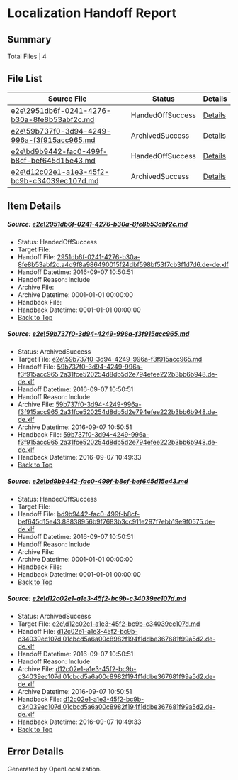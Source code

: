 # <a name='report-top'></a> Localization Handoff Report

## Summary
 Total Files | 4

## File List
 Source File | Status | Details 
 ----------- | ------ | ------- 
 [e2e\2951db6f-0241-4276-b30a-8fe8b53abf2c.md](https://github.com/OpenLocalizationTestOrg/ol-test0/blob/acfa53f5f33b32f427df3392ebee8e497eef35fb/e2e/2951db6f-0241-4276-b30a-8fe8b53abf2c.md) | HandedOffSuccess | [Details](#dc76c7876c90def9872f61741f904218392d60371)
 [e2e\59b737f0-3d94-4249-996a-f3f915acc965.md](https://github.com/OpenLocalizationTestOrg/ol-test0/blob/305e3ab6bfb39d8c901752b97948935f2dc72c51/e2e/59b737f0-3d94-4249-996a-f3f915acc965.md) | ArchivedSuccess | [Details](#d5cac7c416a1669f6563eb7d4812b2ab5fb333b03)
 [e2e\bd9b9442-fac0-499f-b8cf-bef645d15e43.md](https://github.com/OpenLocalizationTestOrg/ol-test0/blob/acfa53f5f33b32f427df3392ebee8e497eef35fb/e2e/bd9b9442-fac0-499f-b8cf-bef645d15e43.md) | HandedOffSuccess | [Details](#55a0893fd5a3f9ee6bae4802c64a4ba43c4e1e415)
 [e2e\d12c02e1-a1e3-45f2-bc9b-c34039ec107d.md](https://github.com/OpenLocalizationTestOrg/ol-test0/blob/305e3ab6bfb39d8c901752b97948935f2dc72c51/e2e/d12c02e1-a1e3-45f2-bc9b-c34039ec107d.md) | ArchivedSuccess | [Details](#7056a29b472689e76567663977e99fc1ac5f10f96)

## Item Details
##### <a name='dc76c7876c90def9872f61741f904218392d60371'></a> Source: [e2e\2951db6f-0241-4276-b30a-8fe8b53abf2c.md](https://github.com/OpenLocalizationTestOrg/ol-test0/blob/acfa53f5f33b32f427df3392ebee8e497eef35fb/e2e/2951db6f-0241-4276-b30a-8fe8b53abf2c.md)
* Status: HandedOffSuccess
* Target File: 
* Handoff File: [2951db6f-0241-4276-b30a-8fe8b53abf2c.a4d9f8a986490015f24dbf598bf53f7cb3f1d7d6.de-de.xlf](https://github.com/OpenLocalizationTestOrg/ol-test0-handoff/blob/6143fa5a4b46bf6b289fc6f3796ad78737bd1a67/ol-handoff/OpenLocalizationTestOrg/ol-test0-dede/yuwzho/low/2951db6f-0241-4276-b30a-8fe8b53abf2c.a4d9f8a986490015f24dbf598bf53f7cb3f1d7d6.de-de.xlf)
* Handoff Datetime: 2016-09-07 10:50:51
* Handoff Reason: Include
* Archive File: 
* Archive Datetime: 0001-01-01 00:00:00
* Handback File: 
* Handback Datetime: 0001-01-01 00:00:00
* [Back to Top](#report-top)

##### <a name='d5cac7c416a1669f6563eb7d4812b2ab5fb333b03'></a> Source: [e2e\59b737f0-3d94-4249-996a-f3f915acc965.md](https://github.com/OpenLocalizationTestOrg/ol-test0/blob/305e3ab6bfb39d8c901752b97948935f2dc72c51/e2e/59b737f0-3d94-4249-996a-f3f915acc965.md)
* Status: ArchivedSuccess
* Target File: [e2e\59b737f0-3d94-4249-996a-f3f915acc965.md](https://github.com/OpenLocalizationTestOrg/ol-test0-dede/blob/d91f1c3f0c58ca824361c412726a7c3fe2688316/e2e/59b737f0-3d94-4249-996a-f3f915acc965.md)
* Handoff File: [59b737f0-3d94-4249-996a-f3f915acc965.2a31fce520254d8db5d2e794efee222b3bb6b948.de-de.xlf](https://github.com/OpenLocalizationTestOrg/ol-test0-handoff/blob/6143fa5a4b46bf6b289fc6f3796ad78737bd1a67/ol-handoff/OpenLocalizationTestOrg/ol-test0-dede/yuwzho/low/59b737f0-3d94-4249-996a-f3f915acc965.2a31fce520254d8db5d2e794efee222b3bb6b948.de-de.xlf)
* Handoff Datetime: 2016-09-07 10:50:51
* Handoff Reason: Include
* Archive File: [59b737f0-3d94-4249-996a-f3f915acc965.2a31fce520254d8db5d2e794efee222b3bb6b948.de-de.xlf](https://github.com/OpenLocalizationTestOrg/ol-test0-handoff/blob/7f7720467218e9fbe73ccc07178cd77f821cfc20/ol-archive/OpenLocalizationTestOrg/ol-test0-dede/yuwzho/low/59b737f0-3d94-4249-996a-f3f915acc965.2a31fce520254d8db5d2e794efee222b3bb6b948.de-de.xlf)
* Archive Datetime: 2016-09-07 10:50:51
* Handback File: [59b737f0-3d94-4249-996a-f3f915acc965.2a31fce520254d8db5d2e794efee222b3bb6b948.de-de.xlf](https://github.com/OpenLocalizationTestOrg/ol-test0-handback/blob/e5d096ffa5eb0e958199ccc9793b54b5a8cc45e7/ol-handback/OpenLocalizationTestOrg/ol-test0-dede/yuwzho/high/59b737f0-3d94-4249-996a-f3f915acc965.2a31fce520254d8db5d2e794efee222b3bb6b948.de-de.xlf)
* Handback Datetime: 2016-09-07 10:49:33
* [Back to Top](#report-top)

##### <a name='55a0893fd5a3f9ee6bae4802c64a4ba43c4e1e415'></a> Source: [e2e\bd9b9442-fac0-499f-b8cf-bef645d15e43.md](https://github.com/OpenLocalizationTestOrg/ol-test0/blob/acfa53f5f33b32f427df3392ebee8e497eef35fb/e2e/bd9b9442-fac0-499f-b8cf-bef645d15e43.md)
* Status: HandedOffSuccess
* Target File: 
* Handoff File: [bd9b9442-fac0-499f-b8cf-bef645d15e43.88838956b9f7683b3cc911e297f7ebb19e9f0575.de-de.xlf](https://github.com/OpenLocalizationTestOrg/ol-test0-handoff/blob/6143fa5a4b46bf6b289fc6f3796ad78737bd1a67/ol-handoff/OpenLocalizationTestOrg/ol-test0-dede/yuwzho/low/bd9b9442-fac0-499f-b8cf-bef645d15e43.88838956b9f7683b3cc911e297f7ebb19e9f0575.de-de.xlf)
* Handoff Datetime: 2016-09-07 10:50:51
* Handoff Reason: Include
* Archive File: 
* Archive Datetime: 0001-01-01 00:00:00
* Handback File: 
* Handback Datetime: 0001-01-01 00:00:00
* [Back to Top](#report-top)

##### <a name='7056a29b472689e76567663977e99fc1ac5f10f96'></a> Source: [e2e\d12c02e1-a1e3-45f2-bc9b-c34039ec107d.md](https://github.com/OpenLocalizationTestOrg/ol-test0/blob/305e3ab6bfb39d8c901752b97948935f2dc72c51/e2e/d12c02e1-a1e3-45f2-bc9b-c34039ec107d.md)
* Status: ArchivedSuccess
* Target File: [e2e\d12c02e1-a1e3-45f2-bc9b-c34039ec107d.md](https://github.com/OpenLocalizationTestOrg/ol-test0-dede/blob/d91f1c3f0c58ca824361c412726a7c3fe2688316/e2e/d12c02e1-a1e3-45f2-bc9b-c34039ec107d.md)
* Handoff File: [d12c02e1-a1e3-45f2-bc9b-c34039ec107d.01cbcd5a6a00c8982f194f1ddbe367681f99a5d2.de-de.xlf](https://github.com/OpenLocalizationTestOrg/ol-test0-handoff/blob/6143fa5a4b46bf6b289fc6f3796ad78737bd1a67/ol-handoff/OpenLocalizationTestOrg/ol-test0-dede/yuwzho/low/d12c02e1-a1e3-45f2-bc9b-c34039ec107d.01cbcd5a6a00c8982f194f1ddbe367681f99a5d2.de-de.xlf)
* Handoff Datetime: 2016-09-07 10:50:51
* Handoff Reason: Include
* Archive File: [d12c02e1-a1e3-45f2-bc9b-c34039ec107d.01cbcd5a6a00c8982f194f1ddbe367681f99a5d2.de-de.xlf](https://github.com/OpenLocalizationTestOrg/ol-test0-handoff/blob/7f7720467218e9fbe73ccc07178cd77f821cfc20/ol-archive/OpenLocalizationTestOrg/ol-test0-dede/yuwzho/low/d12c02e1-a1e3-45f2-bc9b-c34039ec107d.01cbcd5a6a00c8982f194f1ddbe367681f99a5d2.de-de.xlf)
* Archive Datetime: 2016-09-07 10:50:51
* Handback File: [d12c02e1-a1e3-45f2-bc9b-c34039ec107d.01cbcd5a6a00c8982f194f1ddbe367681f99a5d2.de-de.xlf](https://github.com/OpenLocalizationTestOrg/ol-test0-handback/blob/e5d096ffa5eb0e958199ccc9793b54b5a8cc45e7/ol-handback/OpenLocalizationTestOrg/ol-test0-dede/yuwzho/high/d12c02e1-a1e3-45f2-bc9b-c34039ec107d.01cbcd5a6a00c8982f194f1ddbe367681f99a5d2.de-de.xlf)
* Handback Datetime: 2016-09-07 10:49:33
* [Back to Top](#report-top)


## Error Details

Generated by OpenLocalization.
